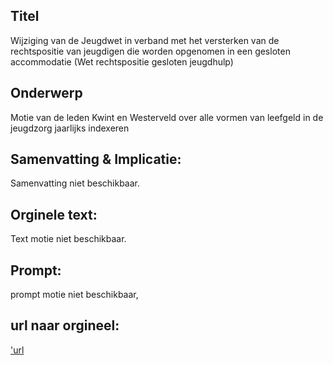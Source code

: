 ## Titel
Wijziging van de Jeugdwet in verband met het versterken van de rechtspositie van jeugdigen die worden opgenomen in een gesloten accommodatie (Wet rechtspositie gesloten jeugdhulp) 
## Onderwerp
Motie van de leden Kwint en Westerveld over alle vormen van leefgeld in de jeugdzorg jaarlijks indexeren 
## Samenvatting & Implicatie:
Samenvatting niet beschikbaar.
## Orginele text:
Text motie niet beschikbaar.
## Prompt:
prompt motie niet beschikbaar,
## url naar orgineel:
['url](https://gegevensmagazijn.tweedekamer.nl/OData/v4/2.0/Document(c75e6d60-bceb-4c1b-8729-b4b8711e3f73)/resource)
